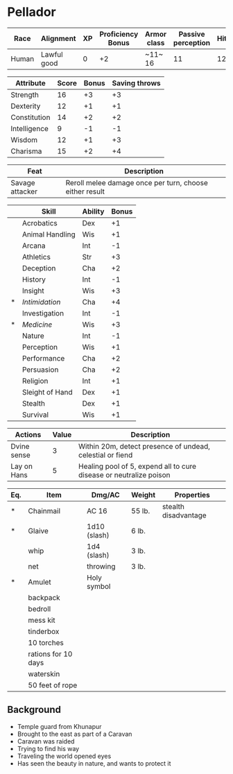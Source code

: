 # Pellador

| Race        | Alignment     | XP  | Proficiency Bonus | Armor class | Passive perception | Hitpoints |
| ------------| ------------- | --- |-------------------|-------------|--------------------|-----------|
| Human       | Lawful good   | 0   | +2                |~11~ 16      | 11                 | 12        |

| Attribute    | Score | Bonus | Saving throws |
|--------------|-------|-------|---------------|
| Strength     | 16    | +3    | +3            |
| Dexterity    | 12    | +1    | +1            |
| Constitution | 14    | +2    | +2            |
| Intelligence |  9    | -1    | -1            |
| Wisdom       | 12    | +1    | +3            |
| Charisma     | 15    | +2    | +4            |

| Feat            | Description                                             |
| ----            | -----------                                             |
| Savage attacker | Reroll melee damage once per turn, choose either result |

|     | Skill             | Ability | Bonus   |
| --- | ----------------- | -----   | ------- |
|     | Acrobatics        | Dex     | +1      |
|     | Animal Handling   | Wis     | +1      |
|     | Arcana            | Int     | -1      |
|     | Athletics         | Str     | +3      |
|     | Deception         | Cha     | +2      |
|     | History           | Int     | -1      |
|     | Insight           | Wis     | +3      |
| *   | *Intimidation*    | Cha     | +4      |
|     | Investigation     | Int     | -1      |
| *   | *Medicine*        | Wis     | +3      |
|     | Nature            | Int     | -1      |
|     | Perception        | Wis     | +1      |
|     | Performance       | Cha     | +2      |
|     | Persuasion        | Cha     | +2      |
|     | Religion          | Int     | +1      |
|     | Sleight of Hand   | Dex     | +1      |
|     | Stealth           | Dex     | +1      |
|     | Survival          | Wis     | +1      |

| Actions     | Value | Description                                                        |
| -------     | ----- | -----------                                                        |
| Dvine sense | 3     | Within 20m, detect presence of undead, celestial or fiend          |
| Lay on Hans | 5     | Healing pool of 5, expend all to cure disease or neutralize poison |

| Eq. | Item                | Dmg/AC       | Weight | Properties           |
| --  | ----------          | ------       | ------ | ----------           |
| *   | Chainmail           | AC 16        | 55 lb. | stealth disadvantage |
| *   | Glaive              | 1d10 (slash) | 6 lb.  |                      |
|     | whip                | 1d4  (slash) | 3 lb.  |                      |
|     | net                 | throwing     | 3 lb.  |                      |
| *   | Amulet              | Holy symbol  |        |                      |
|     | backpack            |              |        |                      |
|     | bedroll             |              |        |                      |
|     | mess kit            |              |        |                      |
|     | tinderbox           |              |        |                      |
|     | 10 torches          |              |        |                      |
|     | rations for 10 days |              |        |                      |
|     | waterskin           |              |        |                      |
|     | 50 feet of rope     |              |        |                      |

## Background
* Temple guard from Khunapur
* Brought to the east as part of a Caravan
* Caravan was raided
* Trying to find his way
* Traveling the world opened eyes
* Has seen the beauty in nature, and wants to protect it
